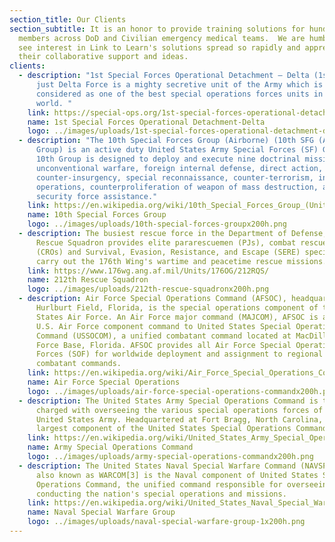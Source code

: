```yaml
---
section_title: Our Clients
section_subtitle: It is an honor to provide training solutions for hundreds of
  members across DoD and Civilian emergency medical teams.  We are humbled to
  see interest in Link to Learn's solutions spread so rapidly and appreciate all
  their collaborative support and ideas.
clients:
  - description: "1st Special Forces Operational Detachment – Delta (1st SFOD-D) or
      just Delta Force is a mighty secretive unit of the Army which is
      considered as one of the best special operations forces units in the
      world. "
    link: https://special-ops.org/1st-special-forces-operational-detachment-delta/
    name: 1st Special Forces Operational Detachment-Delta
    logo: ../images/uploads/1st-special-forces-operational-detachment-deltax200h.png
  - description: "The 10th Special Forces Group (Airborne) (10th SFG (A), or 10th
      Group) is an active duty United States Army Special Forces (SF) Group. The
      10th Group is designed to deploy and execute nine doctrinal missions:
      unconventional warfare, foreign internal defense, direct action,
      counter-insurgency, special reconnaissance, counter-terrorism, information
      operations, counterproliferation of weapon of mass destruction, and
      security force assistance."
    link: https://en.wikipedia.org/wiki/10th_Special_Forces_Group_(United_States)
    name: 10th Special Forces Group
    logo: ../images/uploads/10th-special-forces-groupx200h.png
  - description: The busiest rescue force in the Department of Defense, the 212th
      Rescue Squadron provides elite pararescuemen (PJs), combat rescue officers
      (CROs) and Survival, Evasion, Resistance, and Escape (SERE) specialists to
      carry out the 176th Wing's wartime and peacetime rescue missions.
    link: https://www.176wg.ang.af.mil/Units/176OG/212RQS/
    name: 212th Rescue Squadron
    logo: ../images/uploads/212th-rescue-squadronx200h.png
  - description: Air Force Special Operations Command (AFSOC), headquartered at
      Hurlburt Field, Florida, is the special operations component of the United
      States Air Force. An Air Force major command (MAJCOM), AFSOC is also the
      U.S. Air Force component command to United States Special Operations
      Command (USSOCOM), a unified combatant command located at MacDill Air
      Force Base, Florida. AFSOC provides all Air Force Special Operations
      Forces (SOF) for worldwide deployment and assignment to regional unified
      combatant commands.
    link: https://en.wikipedia.org/wiki/Air_Force_Special_Operations_Command
    name: Air Force Special Operations
    logo: ../images/uploads/air-force-special-operations-commandx200h.png
  - description: The United States Army Special Operations Command is the command
      charged with overseeing the various special operations forces of the
      United States Army. Headquartered at Fort Bragg, North Carolina, it is the
      largest component of the United States Special Operations Command.
    link: https://en.wikipedia.org/wiki/United_States_Army_Special_Operations_Command
    name: Army Special Operations Command
    logo: ../images/uploads/army-special-operations-commandx200h.png
  - description: The United States Naval Special Warfare Command (NAVSPECWARCOM),
      also known as WARCOM[3] is the Naval component of United States Special
      Operations Command, the unified command responsible for overseeing and
      conducting the nation's special operations and missions.
    link: https://en.wikipedia.org/wiki/United_States_Naval_Special_Warfare_Command
    name: Naval Special Warfare Group
    logo: ../images/uploads/naval-special-warfare-group-1x200h.png
---
```

